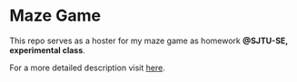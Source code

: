 # Maze Game
This repo serves as a hoster for my maze game as homework **@SJTU-SE, experimental class**.

For a more detailed description visit [here](https://github.com/Gun9niR/SE-experimental-HW/tree/master/HW2/maze).